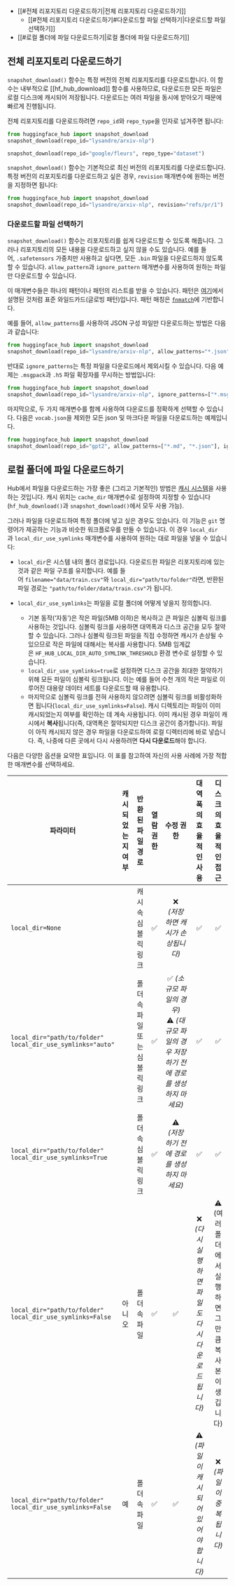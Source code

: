 - [[#전체 리포지토리 다운로드하기|전체 리포지토리 다운로드하기]]
	- [[#전체 리포지토리 다운로드하기#다운로드할 파일 선택하기|다운로드할 파일 선택하기]]
- [[#로컬 폴더에 파일 다운로드하기|로컬 폴더에 파일 다운로드하기]]


## 전체 리포지토리 다운로드하기

`snapshot_download()` 함수는 특정 버전의 전체 리포지토리를 다운로드합니다. 이 함수는 내부적으로 [[hf_hub_download]] 함수를 사용하므로, 다운로드한 모든 파일은 로컬 디스크에 캐시되어 저장됩니다. 다운로드는 여러 파일을 동시에 받아오기 때문에 빠르게 진행됩니다.

전체 리포지토리를 다운로드하려면 `repo_id`와 `repo_type`을 인자로 넘겨주면 됩니다:

```python
from huggingface_hub import snapshot_download
snapshot_download(repo_id="lysandre/arxiv-nlp")

snapshot_download(repo_id="google/fleurs", repo_type="dataset")
```

`snapshot_download()` 함수는 기본적으로 최신 버전의 리포지토리를 다운로드합니다. 특정 버전의 리포지토리를 다운로드하고 싶은 경우, `revision` 매개변수에 원하는 버전을 지정하면 됩니다:

```python
from huggingface_hub import snapshot_download
snapshot_download(repo_id="lysandre/arxiv-nlp", revision="refs/pr/1")
```

### 다운로드할 파일 선택하기

`snapshot_download()` 함수는 리포지토리를 쉽게 다운로드할 수 있도록 해줍니다. 그러나 리포지토리의 모든 내용을 다운로드하고 싶지 않을 수도 있습니다. 예를 들어, `.safetensors` 가중치만 사용하고 싶다면, 모든 `.bin` 파일을 다운로드하지 않도록 할 수 있습니다. `allow_pattern`과 `ignore_pattern` 매개변수를 사용하여 원하는 파일만 다운로드할 수 있습니다.

이 매개변수들은 하나의 패턴이나 패턴의 리스트를 받을 수 있습니다. 패턴은 [여기](https://tldp.org/LDP/GNU-Linux-Tools-Summary/html/x11655.htm)에서 설명된 것처럼 표준 와일드카드(글로빙 패턴)입니다. 패턴 매칭은 [`fnmatch`](https://docs.python.org/3/library/fnmatch.html)에 기반합니다.

예를 들어, `allow_patterns`를 사용하여 JSON 구성 파일만 다운로드하는 방법은 다음과 같습니다:

```python
from huggingface_hub import snapshot_download
snapshot_download(repo_id="lysandre/arxiv-nlp", allow_patterns="*.json")
```

반대로 `ignore_patterns`는 특정 파일을 다운로드에서 제외시킬 수 있습니다. 다음 예제는 `.msgpack`과 `.h5` 파일 확장자를 무시하는 방법입니다:

```python
from huggingface_hub import snapshot_download
snapshot_download(repo_id="lysandre/arxiv-nlp", ignore_patterns=["*.msgpack", "*.h5"])
```

마지막으로, 두 가지 매개변수를 함께 사용하여 다운로드를 정확하게 선택할 수 있습니다. 다음은 `vocab.json`을 제외한 모든 json 및 마크다운 파일을 다운로드하는 예제입니다.

```python
from huggingface_hub import snapshot_download
snapshot_download(repo_id="gpt2", allow_patterns=["*.md", "*.json"], ignore_patterns="vocab.json")
```

## 로컬 폴더에 파일 다운로드하기

Hub에서 파일을 다운로드하는 가장 좋은 (그리고 기본적인) 방법은 [캐시 시스템](https://huggingface.co/docs/huggingface_hub/ko/guides/manage-cache)을 사용하는 것입니다. 캐시 위치는 `cache_dir` 매개변수로 설정하여 지정할 수 있습니다(`hf_hub_download()`과 `snapshot_download()`에서 모두 사용 가능).

그러나 파일을 다운로드하여 특정 폴더에 넣고 싶은 경우도 있습니다. 이 기능은 `git` 명령어가 제공하는 기능과 비슷한 워크플로우를 만들 수 있습니다. 이 경우 `local_dir`과 `local_dir_use_symlinks` 매개변수를 사용하여 원하는 대로 파일을 넣을 수 있습니다:

- `local_dir`은 시스템 내의 폴더 경로입니다. 다운로드한 파일은 리포지토리에 있는 것과 같은 파일 구조를 유지합니다. 예를 들어 `filename="data/train.csv"`와 `local_dir="path/to/folder"`라면, 반환된 파일 경로는 `"path/to/folder/data/train.csv"`가 됩니다.

- `local_dir_use_symlinks`는 파일을 로컬 폴더에 어떻게 넣을지 정의합니다.
	- 기본 동작(‘자동’)은 작은 파일(5MB 이하)은 복사하고 큰 파일은 심볼릭 링크를 사용하는 것입니다. 심볼릭 링크를 사용하면 대역폭과 디스크 공간을 모두 절약할 수 있습니다. 그러나 심볼릭 링크된 파일을 직접 수정하면 캐시가 손상될 수 있으므로 작은 파일에 대해서는 복사를 사용합니다. 5MB 임계값은 `HF_HUB_LOCAL_DIR_AUTO_SYMLINK_THRESHOLD` 환경 변수로 설정할 수 있습니다.
	- `local_dir_use_symlinks=true`로 설정하면 디스크 공간을 최대한 절약하기 위해 모든 파일이 심볼릭 링크됩니다. 이는 예를 들어 수천 개의 작은 파일로 이루어진 대용량 데이터 세트를 다운로드할 때 유용합니다.
	- 마지막으로 심볼릭 링크를 전혀 사용하지 않으려면 심볼릭 링크를 비활성화하면 됩니다(`local_dir_use_symlinks=False`). 캐시 디렉토리는 파일이 이미 캐시되었는지 여부를 확인하는 데 계속 사용됩니다. 이미 캐시된 경우 파일이 캐시에서 **복사**됩니다(즉, 대역폭은 절약되지만 디스크 공간이 증가합니다). 파일이 아직 캐시되지 않은 경우 파일을 다운로드하여 로컬 디렉터리에 바로 넣습니다. 즉, 나중에 다른 곳에서 다시 사용하려면 **다시 다운로드**해야 합니다.

다음은 다양한 옵션을 요약한 표입니다. 이 표를 참고하여 자신의 사용 사례에 가장 적합한 매개변수를 선택하세요.

|파라미터|캐시되었는지 여부|반환된 파일경로|열람 권한|수정 권한|대역폭의 효율적인 사용|디스크의 효율적인 접근|
|---|:-:|:-:|:-:|:-:|:-:|:-:|
|`local_dir=None`||캐시 속 심볼릭 링크|✅|❌  <br>_(저장하면 캐시가 손상됩니다)_|✅|✅|
|`local_dir="path/to/folder"`  <br>`local_dir_use_symlinks="auto"`||폴더 속 파일 또는 심볼릭 링크|✅|✅ _(소규모 파일의 경우)_  <br>⚠️ _(대규모 파일의 경우 저장하기 전에 경로를 생성하지 마세요)_|✅|✅|
|`local_dir="path/to/folder"`  <br>`local_dir_use_symlinks=True`||폴더 속 심볼릭 링크|✅|⚠️  <br>_(저장하기 전에 경로를 생성하지 마세요)_|✅|✅|
|`local_dir="path/to/folder"`  <br>`local_dir_use_symlinks=False`|아니오|폴더 속 파일|✅|✅|❌  <br>_(다시 실행하면 파일도 다시 다운로드됩니다)_|⚠️  <br>(여러 폴더에서 실행하면 그만큼 복사본이 생깁니다)|
|`local_dir="path/to/folder"`  <br>`local_dir_use_symlinks=False`|예|폴더 속 파일|✅|✅|⚠️  <br>_(파일이 캐시되어 있어야 합니다)_|❌  <br>_(파일이 중복됩니다)_|

